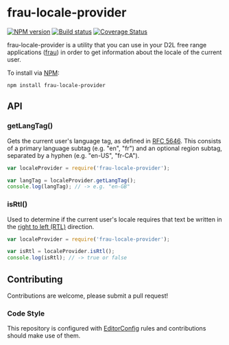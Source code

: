 # frau-locale-provider
[![NPM version][npm-image]][npm-url]
[![Build status][ci-image]][ci-url]
[![Coverage Status][coverage-image]][coverage-url]

frau-locale-provider is a utility that you can use in your D2L free range
applications ([frau](https://www.npmjs.com/browse/keyword/frau)) in order to get information about the locale of the current user.

To install via [NPM](https://www.npmjs.com/):

`npm install frau-locale-provider`

## API

### getLangTag()

Gets the current user's language tag, as defined in [RFC 5646](https://www.ietf.org/rfc/rfc5646.txt).
This consists of a primary language subtag (e.g. "en", "fr") and an optional
region subtag, separated by a hyphen (e.g. "en-US", "fr-CA").

```javascript
var localeProvider = require('frau-locale-provider');

var langTag = localeProvider.getLangTag();
console.log(langTag); // -> e.g. "en-GB"
```

### isRtl()

Used to determine if the current user's locale requires that text be written
in the [right to left (RTL)](http://en.wikipedia.org/wiki/Right-to-left)
direction.

```javascript
var localeProvider = require('frau-locale-provider');

var isRtl = localeProvider.isRtl();
console.log(isRtl); // -> true or false
```

## Contributing
Contributions are welcome, please submit a pull request!

### Code Style

This repository is configured with [EditorConfig](http://editorconfig.org) rules and
contributions should make use of them.

[npm-url]: https://npmjs.org/package/frau-locale-provider
[npm-image]: https://img.shields.io/npm/v/frau-locale-provider.svg
[ci-image]: https://img.shields.io/travis/Brightspace/frau-locale-provider/master.svg
[ci-url]: https://travis-ci.org/Brightspace/frau-locale-provider
[coverage-image]: https://img.shields.io/coveralls/Brightspace/frau-locale-provider/master.svg
[coverage-url]: https://coveralls.io/r/Brightspace/frau-locale-provider?branch=master

